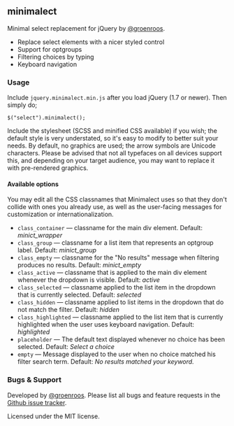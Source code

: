 minimalect
----------

Minimal select replacement for jQuery by [@groenroos](http://twitter.com/groenroos).

* Replace select elements with a nicer styled control
* Support for optgroups
* Filtering choices by typing
* Keyboard navigation

### Usage

Include `jquery.minimalect.min.js` after you load jQuery (1.7 or newer). Then simply do;

    $("select").minimalect();

Include the stylesheet (SCSS and minified CSS available) if you wish; the default style is very understated, so it's easy to modify to better suit your needs. By default, no graphics are used; the arrow symbols are Unicode characters. Please be advised that not all typefaces on all devices support this, and depending on your target audience, you may want to replace it with pre-rendered graphics.

#### Available options

You may edit all the CSS classnames that Minimalect uses so that they don't collide with ones you already use, as well as the user-facing messages for customization or internationalization.

* `class_container` &mdash; classname for the main div element. Default: *minict_wrapper*
* `class_group` &mdash; classname for a list item that represents an optgroup label. Default: *minict_group*
* `class_empty` &mdash; classname for the "No results" message when filtering produces no results. Default: *minict_empty*
* `class_active` &mdash; classname that is applied to the main div element whenever the dropdown is visible. Default: *active*
* `class_selected` &mdash; classname applied to the list item in the dropdown that is currently selected. Default: *selected*
* `class_hidden` &mdash; classname applied to list items in the dropdown that do not match the filter. Default: *hidden*
* `class_highlighted` &mdash; classname applied to the list item that is currently highlighted when the user uses keyboard navigation. Default: *highlighted*
* `placeholder` &mdash; The default text displayed whenever no choice has been selected. Default: *Select a choice*
* `empty` &mdash; Message displayed to the user when no choice matched his filter search term. Default: *No results matched your keyword.*


### Bugs & Support

Developed by [@groenroos](http://twitter.com/groenroos). Please list all bugs and feature requests in the [Github issue tracker](https://github.com/groenroos/minimalect/issues).

Licensed under the MIT license.

